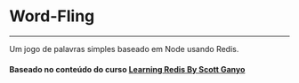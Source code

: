 # Word-Fling
------------

Um jogo de palavras simples baseado em Node usando Redis.
#### Baseado no conteúdo do curso [Learning Redis By Scott Ganyo](https://learning.oreilly.com/videos/learning-redis/9781784396596/)
